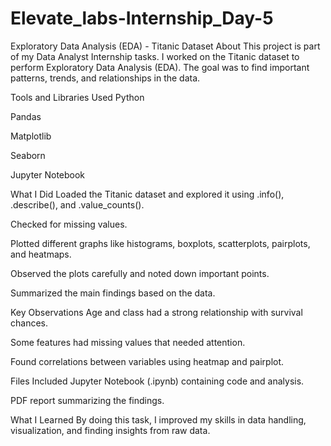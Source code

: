 # Elevate_labs-Internship_Day-5
Exploratory Data Analysis (EDA) - Titanic Dataset
About
This project is part of my Data Analyst Internship tasks.
I worked on the Titanic dataset to perform Exploratory Data Analysis (EDA). The goal was to find important patterns, trends, and relationships in the data.

Tools and Libraries Used
Python

Pandas

Matplotlib

Seaborn

Jupyter Notebook

What I Did
Loaded the Titanic dataset and explored it using .info(), .describe(), and .value_counts().

Checked for missing values.

Plotted different graphs like histograms, boxplots, scatterplots, pairplots, and heatmaps.

Observed the plots carefully and noted down important points.

Summarized the main findings based on the data.

Key Observations
Age and class had a strong relationship with survival chances.

Some features had missing values that needed attention.

Found correlations between variables using heatmap and pairplot.

Files Included
Jupyter Notebook (.ipynb) containing code and analysis.

PDF report summarizing the findings.

What I Learned
By doing this task, I improved my skills in data handling, visualization, and finding insights from raw data.
